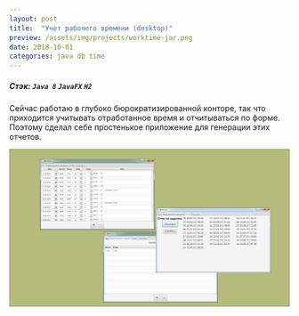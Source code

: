 ```yaml
---
layout: post
title:  "Учет рабочего времени (desktop)"
preview: /assets/img/projects/worktime-jar.png
date: 2018-10-01
categories: java db time
---
```

##### Стэк: `Java 8` `JavaFX` `H2` 
Сейчас работаю в глубоко бюрократизированной конторе, так что приходится учитывать 
отработанное время и отчитываться по форме. Поэтому сделал себе простенькое 
приложение для генерации этих отчетов. 

<!--more-->
![](/assets/img/projects/worktime-jar.png)
